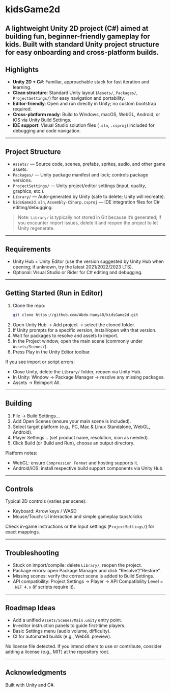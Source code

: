 # kidsGame2d

A lightweight Unity 2D project (C#) aimed at building fun, beginner-friendly gameplay for kids. Built with standard Unity project structure for easy onboarding and cross‑platform builds.
---

## Highlights

- **Unity 2D + C#**: Familiar, approachable stack for fast iteration and learning.
- **Clean structure**: Standard Unity layout (`Assets/`, `Packages/`, `ProjectSettings/`) for easy navigation and portability.
- **Editor-friendly**: Open and run directly in Unity; no custom bootstrap required.
- **Cross‑platform ready**: Build to Windows, macOS, WebGL, Android, or iOS via Unity Build Settings.
- **IDE support**: Visual Studio solution files (`.sln`, `.csproj`) included for debugging and code navigation.

---

## Project Structure

- `Assets/` — Source code, scenes, prefabs, sprites, audio, and other game assets.
- `Packages/` — Unity package manifest and lock; controls package versions.
- `ProjectSettings/` — Unity project/editor settings (input, quality, graphics, etc.).
- `Library/` — Auto-generated by Unity (safe to delete; Unity will recreate).
- `kidsGame2d.sln`, `Assembly-CSharp.csproj` — IDE integration files for C# editing/debugging.

> Note: `Library/` is typically not stored in Git because it’s generated; if you encounter import issues, delete it and reopen the project to let Unity regenerate.

---

## Requirements

- Unity Hub + Unity Editor (use the version suggested by Unity Hub when opening; if unknown, try the latest 2021/2022/2023 LTS).
- Optional: Visual Studio or Rider for C# editing and debugging.

---

## Getting Started (Run in Editor)

1. Clone the repo:
   ```bash
   git clone https://github.com/Abdo-hany48/kidsGame2d.git
   ```
2. Open Unity Hub → Add project → select the cloned folder.
3. If Unity prompts for a specific version, install/open with that version.
4. Wait for packages to resolve and assets to import.
5. In the Project window, open the main scene (commonly under `Assets/Scenes/`).
6. Press Play in the Unity Editor toolbar.

If you see import or script errors:
- Close Unity, delete the `Library/` folder, reopen via Unity Hub.
- In Unity: Window → Package Manager → resolve any missing packages.
- Assets → Reimport All.

---

## Building

1. File → Build Settings…
2. Add Open Scenes (ensure your main scene is included).
3. Select target platform (e.g., PC, Mac & Linux Standalone, WebGL, Android).
4. Player Settings… (set product name, resolution, icon as needed).
5. Click Build (or Build and Run), choose an output directory.

Platform notes:
- WebGL: ensure `Compression Format` and hosting supports it.
- Android/iOS: install respective build support components via Unity Hub.

---

## Controls

Typical 2D controls (varies per scene):
- Keyboard: Arrow keys / WASD
- Mouse/Touch: UI interaction and simple gameplay taps/clicks

Check in‑game instructions or the Input settings (`ProjectSettings/`) for exact mappings.

---

## Troubleshooting

- Stuck on import/compile: delete `Library/`, reopen the project.
- Package errors: open Package Manager and click “Resolve”/“Restore”.
- Missing scenes: verify the correct scene is added to Build Settings.
- API compatibility: Project Settings → Player → API Compatibility Level = `.NET 4.x` (if scripts require it).

---

## Roadmap Ideas

- Add a unified `Assets/Scenes/Main.unity` entry point.
- In‑editor instruction panels to guide first‑time players.
- Basic Settings menu (audio volume, difficulty).
- CI for automated builds (e.g., WebGL preview).

No license file detected. If you intend others to use or contribute, consider adding a license (e.g., MIT) at the repository root.

---

## Acknowledgments

Built with Unity and C#.

